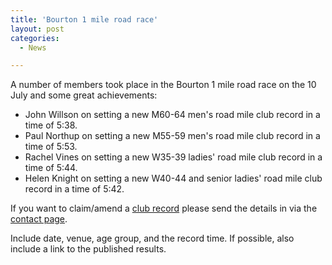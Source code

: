 ```yaml
---
title: 'Bourton 1 mile road race'
layout: post
categories:
  - News

---
```


A number of members took place in the Bourton 1 mile road race on the 10 July and some great achievements:

* John Willson on setting a new M60-64 men's road mile club record in a time of 5:38.
* Paul Northup on setting a new M55-59 men's road mile club record in a time of 5:53.
* Rachel Vines on setting a new W35-39 ladies' road mile club record in a time of 5:44.
* Helen Knight on setting a new W40-44 and senior ladies' road mile club record in a time of 5:42.

If you want to claim/amend a [club record](https://clcstriders-runningclub.co.uk/records) please send the details in via the [contact page](https://clcstriders-runningclub.co.uk/contact).

Include date, venue, age group, and the record time. If possible, also include a link to the published results.
